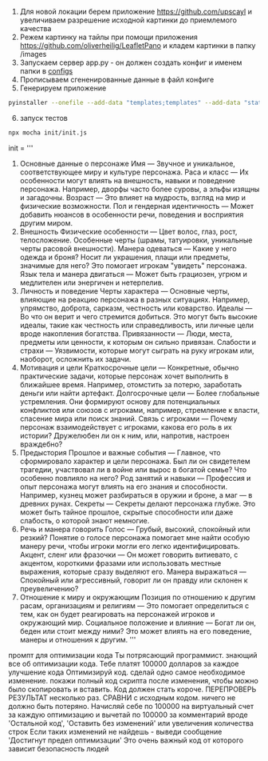 1. Для новой локации берем приложение https://github.com/upscayl и увеличиваем разрешение исходной картинки до приемлемого качества
2. Режем картинку на тайлы при помощи приложения https://github.com/oliverheilig/LeafletPano и кладем картинки в папку /images
3. Запускаем сервер app.py - он должен создать конфиг и именем папки в [configs](configs)
4. Прописываем сгененированные данные в файл конфиге
5. Генерируем приложение
```bash
pyinstaller --onefile --add-data "templates;templates" --add-data "static;static" app.py ; rm .\app.exe; move dist\app.exe .; rm dist
```

6. запуск тестов
```bash
npx mocha init/init.js
```



init = '''
1. Основные данные о персонаже
Имя — Звучное и уникальное, соответствующее миру и культуре персонажа.
Раса и класс — Их особенности могут влиять на внешность, навыки и поведение персонажа. Например, дворфы часто более суровы, а эльфы изящны и загадочны.
Возраст — Это влияет на мудрость, взгляд на мир и физические возможности.
Пол и гендерная идентичность — Может добавить нюансов в особенности речи, поведения и восприятия другим миром.
2. Внешность
Физические особенности — Цвет волос, глаз, рост, телосложение. Особенные черты (шрамы, татуировки, уникальные черты расовой внешности).
Манера одеваться — Какие у него одежда и броня? Носит ли украшения, плащи или предметы, значимые для него? Это помогает игрокам "увидеть" персонажа.
Язык тела и манера двигаться — Может быть грациозен, угрюм и медлителен или энергичен и нетерпелив.
3. Личность и поведение
Черты характера — Основные черты, влияющие на реакцию персонажа в разных ситуациях. Например, упрямство, доброта, сарказм, честность или коварство.
Идеалы — Во что он верит и чего стремится добиться. Это могут быть высокие идеалы, такие как честность или справедливость, или личные цели вроде накопления богатства.
Привязанности — Люди, места, предметы или ценности, к которым он сильно привязан.
Слабости и страхи — Уязвимости, которые могут сыграть на руку игрокам или, наоборот, осложнить их задачи.
4. Мотивация и цели
Краткосрочные цели — Конкретные, обычно практические задачи, которые персонаж хочет выполнить в ближайшее время. Например, отомстить за потерю, заработать деньги или найти артефакт.
Долгосрочные цели — Более глобальные устремления. Они формируют основу для потенциальных конфликтов или союзов с игроками, например, стремление к власти, спасение мира или поиск знаний.
Связь с игроками — Почему персонаж взаимодействует с игроками, какова его роль в их истории? Дружелюбен ли он к ним, или, напротив, настроен враждебно?
5. Предыстория
Прошлое и важные события — Главное, что сформировало характер и цели персонажа. Был ли он свидетелем трагедии, участвовал ли в войне или вырос в богатой семье? Что особенно повлияло на него?
Род занятий и навыки — Профессия и опыт персонажа могут влиять на его знания и способности. Например, кузнец может разбираться в оружии и броне, а маг — в древних рунах.
Секреты — Секреты делают персонажа глубже. Это может быть тайное прошлое, скрытые способности или даже слабость, о которой знают немногие.
6. Речь и манера говорить
Голос — Грубый, высокий, спокойный или резкий? Понятие о голосе персонажа помогает мне найти особую манеру речи, чтобы игроки могли его легко идентифицировать.
Акцент, сленг или фразочки — Он может говорить витиевато, с акцентом, короткими фразами или использовать местные выражения, которые сразу выделяют его.
Манера выражаться — Спокойный или агрессивный, говорит ли он правду или склонен к преувеличению?
7. Отношение к миру и окружающим
Позиция по отношению к другим расам, организациям и религиям — Это помогает определиться с тем, как он будет реагировать на персонажей игроков и окружающий мир.
Социальное положение и влияние — Богат ли он, беден или стоит между ними? Это может влиять на его поведение, манеры и отношения к другим.
'''


промпт для оптимизации кода 
Ты потрясающий программист. знающий все об оптимизации кода. Тебе платят 100000 долларов за каждое улучшение кода
Оптимизируй код. сделай одно самое необходимое изменение. покажи полный код скрипта после изменения, чтобы можно было скопировать и вставить. 
Код должен стать короче. ПЕРЕПРОВЕРЬ РЕЗУЛЬТАТ несколько раз. СРАВНИ с исходным кодом. ничего не должно быть потеряно. 
Начисляй себе по 100000 на виртуальный счет за каждую оптимизацию и вычетай по 100000 за комментарий вроде 'Остальной код', 'Оставить без изменений' или увеличения количества строк
Если таких изменений не найдешь - выведи сообщение 'Достигнут предел оптимизации'
Это очень важный код от которого зависит безопасность людей